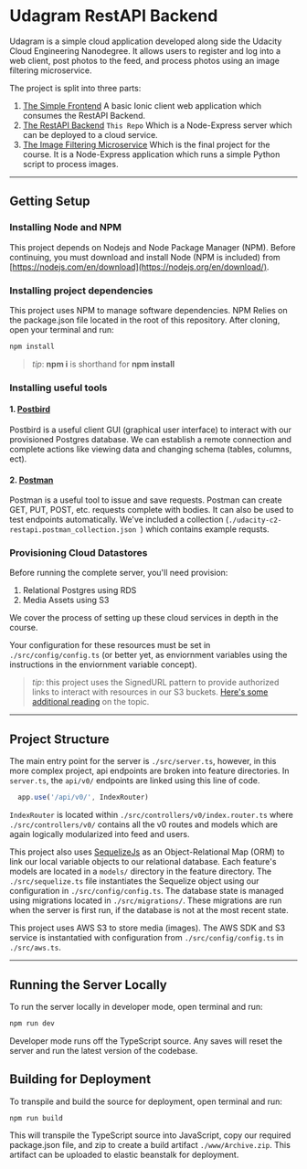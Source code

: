 # Udagram RestAPI Backend

Udagram is a simple cloud application developed along side the Udacity Cloud Engineering Nanodegree. It allows users to register and log into a web client, post photos to the feed, and process photos using an image filtering microservice.

The project is split into three parts:
1. [The Simple Frontend](https://github.com/grutt/udacity-c2-frontend)
A basic Ionic client web application which consumes the RestAPI Backend. 
2. [The RestAPI Backend](https://github.com/grutt/udacity-c2-restapi) `This Repo`
Which is a Node-Express server which can be deployed to a cloud service.
3. [The Image Filtering Microservice](https://github.com/grutt/udacity-c2-image-filter)
Which is the final project for the course. It is a Node-Express application which runs a simple Python script to process images.
***

## Getting Setup
### Installing Node and NPM
This project depends on Nodejs and Node Package Manager (NPM). Before continuing, you must download and install Node (NPM is included) from [https://nodejs.com/en/download](https://nodejs.org/en/download/).


### Installing project dependencies
This project uses NPM to manage software dependencies. NPM Relies on the package.json file located in the root of this repository. After cloning, open your terminal and run:
```bash
npm install
```
>_tip_: **npm i** is shorthand for **npm install**

### Installing useful tools
#### 1. [Postbird](https://github.com/paxa/postbird)
Postbird is a useful client GUI (graphical user interface) to interact with our provisioned Postgres database. We can establish a remote connection and complete actions like viewing data and changing schema (tables, columns, ect).

#### 2. [Postman](https://www.getpostman.com/downloads/)
Postman is a useful tool to issue and save requests. Postman can create GET, PUT, POST, etc. requests complete with bodies. It can also be used to test endpoints automatically. We've included a collection (`./udacity-c2-restapi.postman_collection.json `) which contains example requsts.

### Provisioning Cloud Datastores
Before running the complete server, you'll need provision:
1. Relational Postgres using RDS
2. Media Assets using S3

We cover the process of setting up these cloud services in depth in the course. 

Your configuration for these resources must be set in  `./src/config/config.ts` (or better yet, as enviornment variables using the instructions in the enviornment variable concept).

>_tip_: this project uses the SignedURL pattern to provide authorized links to interact with resources in our S3 buckets. [Here's some additional reading](https://medium.com/@aakashbanerjee/upload-files-to-amazon-s3-from-the-browser-using-pre-signed-urls-4602a9a90eb5) on the topic.

***
## Project Structure

The main entry point for the server is `./src/server.ts`, however, in this more complex project, api endpoints are broken into feature directories. In `server.ts`, the `api/v0/` endpoints are linked using this line of code.
```javascript 
  app.use('/api/v0/', IndexRouter)
```

`IndexRouter` is located within `./src/controllers/v0/index.router.ts` where `./src/controllers/v0/` contains all the v0 routes and models which are again logically modularized into feed and users.

This project also uses [SequelizeJs](http://docs.sequelizejs.com/) as an Object-Relational Map (ORM) to link our local variable objects to our relational database. Each feature's models are located in a `models/` directory in the feature directory. The `./src/sequelize.ts` file instantiates the Sequelize object using our configuration in `./src/config/config.ts`. The database state is managed using migrations located in `./src/migrations/`. These migrations are run when the server is first run, if the database is not at the most recent state.

This project uses AWS S3 to store media (images). The AWS SDK and S3 service is instantatied with configuration from `./src/config/config.ts` in `./src/aws.ts`.

***

## Running the Server Locally
To run the server locally in developer mode, open terminal and run:
```bash
npm run dev
```

Developer mode runs off the TypeScript source. Any saves will reset the server and run the latest version of the codebase. 

## Building for Deployment
To transpile and build the source for deployment, open terminal and run:
```bash
npm run build
```
This will transpile the TypeScript source into JavaScript, copy our required package.json file, and zip to create a build artifact `./www/Archive.zip`. This artifact can be uploaded to elastic beanstalk for deployment.
